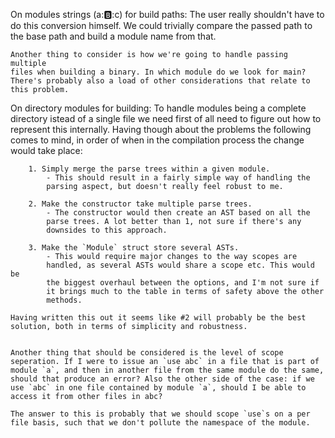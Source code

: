 On modules strings (a::b::c) for build paths:
    The user really shouldn't have to do this conversion himself. We could
    trivially compare the passed path to the base path and build a module
        name from that.

    Another thing to consider is how we're going to handle passing multiple
    files when building a binary. In which module do we look for main?
    There's probably also a load of other considerations that relate to
    this problem.

On directory modules for building:
	To handle modules being a complete directory istead of a single file we
	need first of all need to figure out how to represent this internally.
	Having though about the problems the following comes to mind, in order
	of when in the compilation process the change would take place:

		1. Simply merge the parse trees within a given module.
			- This should result in a fairly simple way of handling the
			parsing aspect, but doesn't really feel robust to me.

		2. Make the constructor take multiple parse trees.
			- The constructor would then create an AST based on all the
			parse trees. A lot better than 1, not sure if there's any
			downsides to this approach.

		3. Make the `Module` struct store several ASTs.
			- This would require major changes to the way scopes are
			handled, as several ASTs would share a scope etc. This would be
			the biggest overhaul between the options, and I'm not sure if
			it brings much to the table in terms of safety above the other
			methods.

	Having written this out it seems like #2 will probably be the best
	solution, both in terms of simplicity and robustness.


	Another thing that should be considered is the level of scope
	seperation. If I were to issue an `use abc` in a file that is part of
	module `a`, and then in another file from the same module do the same,
	should that produce an error? Also the other side of the case: if we
	use `abc` in one file contained by module `a`, should I be able to
	access it from other files in abc?

	The answer to this is probably that we should scope `use`s on a per
	file basis, such that we don't pollute the namespace of the module.